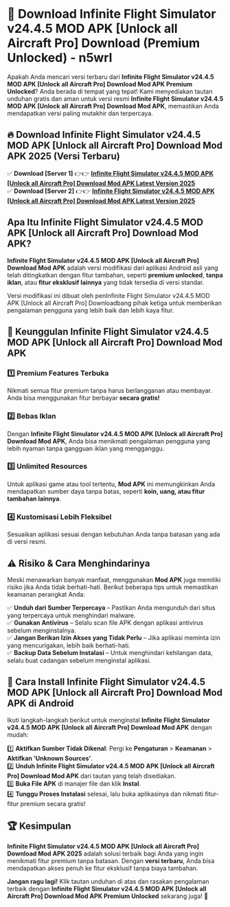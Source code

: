 # 🎯 Download Infinite Flight Simulator v24.4.5 MOD APK [Unlock all Aircraft Pro] Download (Premium Unlocked) -  n5wrl

Apakah Anda mencari versi terbaru dari **Infinite Flight Simulator v24.4.5 MOD APK [Unlock all Aircraft Pro] Download Mod APK Premium Unlocked**? Anda berada di tempat yang tepat! Kami menyediakan tautan unduhan gratis dan aman untuk versi resmi **Infinite Flight Simulator v24.4.5 MOD APK [Unlock all Aircraft Pro] Download Mod APK**, memastikan Anda mendapatkan versi paling mutakhir dan terpercaya.

## 🔥 Download Infinite Flight Simulator v24.4.5 MOD APK [Unlock all Aircraft Pro] Download Mod APK 2025 (Versi Terbaru)

✅ **Download [Server 1]** 👉👉 [**Infinite Flight Simulator v24.4.5 MOD APK [Unlock all Aircraft Pro] Download Mod APK Latest Version 2025**](https://momento.my/?title=Infinite_Flight_Simulator_v24.4.5_MOD_APK_[Unlock_all_Aircraft_Pro]_Download)  
✅ **Download [Server 2]** 👉👉 [**Infinite Flight Simulator v24.4.5 MOD APK [Unlock all Aircraft Pro] Download Mod APK Latest Version 2025**](https://momento.my/?title=Infinite_Flight_Simulator_v24.4.5_MOD_APK_[Unlock_all_Aircraft_Pro]_Download)  

## Apa Itu Infinite Flight Simulator v24.4.5 MOD APK [Unlock all Aircraft Pro] Download Mod APK?

**Infinite Flight Simulator v24.4.5 MOD APK [Unlock all Aircraft Pro] Download Mod APK** adalah versi modifikasi dari aplikasi Android asli yang telah ditingkatkan dengan fitur tambahan, seperti **premium unlocked**, **tanpa iklan**, atau **fitur eksklusif lainnya** yang tidak tersedia di versi standar.

Versi modifikasi ini dibuat oleh penInfinite Flight Simulator v24.4.5 MOD APK [Unlock all Aircraft Pro] Downloadbang pihak ketiga untuk memberikan pengalaman pengguna yang lebih baik dan lebih kaya fitur.

## 🎯 Keunggulan Infinite Flight Simulator v24.4.5 MOD APK [Unlock all Aircraft Pro] Download Mod APK

### 1️⃣ Premium Features Terbuka
Nikmati semua fitur premium tanpa harus berlangganan atau membayar. Anda bisa menggunakan fitur berbayar **secara gratis!**

### 2️⃣ Bebas Iklan
Dengan **Infinite Flight Simulator v24.4.5 MOD APK [Unlock all Aircraft Pro] Download Mod APK**, Anda bisa menikmati pengalaman pengguna yang lebih nyaman tanpa gangguan iklan yang mengganggu.

### 3️⃣ Unlimited Resources
Untuk aplikasi game atau tool tertentu, **Mod APK** ini memungkinkan Anda mendapatkan sumber daya tanpa batas, seperti **koin, uang, atau fitur tambahan lainnya**.

### 4️⃣ Kustomisasi Lebih Fleksibel
Sesuaikan aplikasi sesuai dengan kebutuhan Anda tanpa batasan yang ada di versi resmi.

## ⚠️ Risiko & Cara Menghindarinya

Meski menawarkan banyak manfaat, menggunakan **Mod APK** juga memiliki risiko jika Anda tidak berhati-hati. Berikut beberapa tips untuk memastikan keamanan perangkat Anda:

✅ **Unduh dari Sumber Terpercaya** – Pastikan Anda mengunduh dari situs yang terpercaya untuk menghindari malware.  
✅ **Gunakan Antivirus** – Selalu scan file APK dengan aplikasi antivirus sebelum menginstalnya.  
✅ **Jangan Berikan Izin Akses yang Tidak Perlu** – Jika aplikasi meminta izin yang mencurigakan, lebih baik berhati-hati.  
✅ **Backup Data Sebelum Instalasi** – Untuk menghindari kehilangan data, selalu buat cadangan sebelum menginstal aplikasi.

## 📌 Cara Install Infinite Flight Simulator v24.4.5 MOD APK [Unlock all Aircraft Pro] Download Mod APK di Android

Ikuti langkah-langkah berikut untuk menginstal **Infinite Flight Simulator v24.4.5 MOD APK [Unlock all Aircraft Pro] Download Mod APK** dengan mudah:

1️⃣ **Aktifkan Sumber Tidak Dikenal**: Pergi ke **Pengaturan** > **Keamanan** > **Aktifkan 'Unknown Sources'**.  
2️⃣ **Unduh Infinite Flight Simulator v24.4.5 MOD APK [Unlock all Aircraft Pro] Download Mod APK** dari tautan yang telah disediakan.  
3️⃣ **Buka File APK** di manajer file dan klik **Instal**.  
4️⃣ **Tunggu Proses Instalasi** selesai, lalu buka aplikasinya dan nikmati fitur-fitur premium secara gratis!

## 🏆 Kesimpulan

**Infinite Flight Simulator v24.4.5 MOD APK [Unlock all Aircraft Pro] Download Mod APK 2025** adalah solusi terbaik bagi Anda yang ingin menikmati fitur premium tanpa batasan. Dengan **versi terbaru**, Anda bisa mendapatkan akses penuh ke fitur eksklusif tanpa biaya tambahan.

**Jangan ragu lagi!** Klik tautan unduhan di atas dan rasakan pengalaman terbaik dengan **Infinite Flight Simulator v24.4.5 MOD APK [Unlock all Aircraft Pro] Download Mod APK Premium Unlocked** sekarang juga! 🚀
